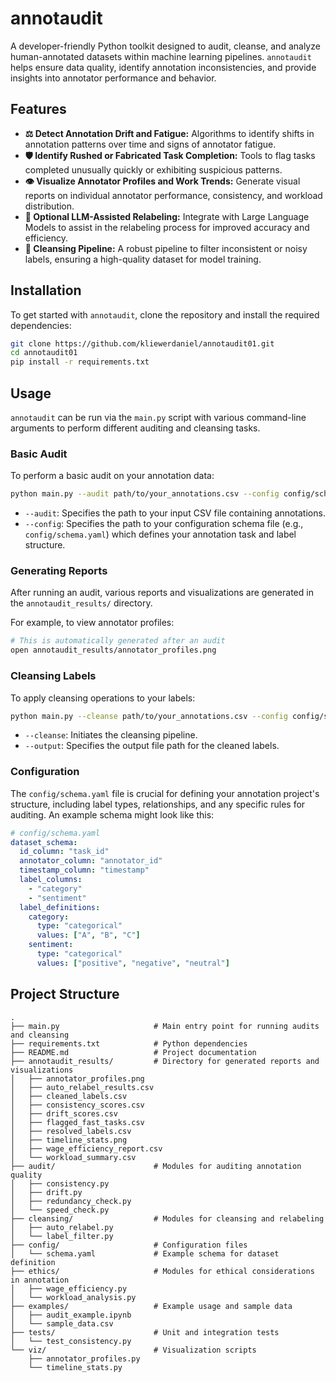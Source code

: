 # annotaudit

A developer-friendly Python toolkit designed to audit, cleanse, and analyze human-annotated datasets within machine learning pipelines. `annotaudit` helps ensure data quality, identify annotation inconsistencies, and provide insights into annotator performance and behavior.

## Features

-   **⚖️ Detect Annotation Drift and Fatigue:** Algorithms to identify shifts in annotation patterns over time and signs of annotator fatigue.
-   **🛡️ Identify Rushed or Fabricated Task Completion:** Tools to flag tasks completed unusually quickly or exhibiting suspicious patterns.
-   **👁️ Visualize Annotator Profiles and Work Trends:** Generate visual reports on individual annotator performance, consistency, and workload distribution.
-   **🤖 Optional LLM-Assisted Relabeling:** Integrate with Large Language Models to assist in the relabeling process for improved accuracy and efficiency.
-   **🧹 Cleansing Pipeline:** A robust pipeline to filter inconsistent or noisy labels, ensuring a high-quality dataset for model training.

## Installation

To get started with `annotaudit`, clone the repository and install the required dependencies:

```bash
git clone https://github.com/kliewerdaniel/annotaudit01.git
cd annotaudit01
pip install -r requirements.txt
```

## Usage

`annotaudit` can be run via the `main.py` script with various command-line arguments to perform different auditing and cleansing tasks.

### Basic Audit

To perform a basic audit on your annotation data:

```bash
python main.py --audit path/to/your_annotations.csv --config config/schema.yaml
```

-   `--audit`: Specifies the path to your input CSV file containing annotations.
-   `--config`: Specifies the path to your configuration schema file (e.g., `config/schema.yaml`) which defines your annotation task and label structure.

### Generating Reports

After running an audit, various reports and visualizations are generated in the `annotaudit_results/` directory.

For example, to view annotator profiles:

```bash
# This is automatically generated after an audit
open annotaudit_results/annotator_profiles.png
```

### Cleansing Labels

To apply cleansing operations to your labels:

```bash
python main.py --cleanse path/to/your_annotations.csv --config config/schema.yaml --output cleaned_labels.csv
```

-   `--cleanse`: Initiates the cleansing pipeline.
-   `--output`: Specifies the output file path for the cleaned labels.

### Configuration

The `config/schema.yaml` file is crucial for defining your annotation project's structure, including label types, relationships, and any specific rules for auditing. An example schema might look like this:

```yaml
# config/schema.yaml
dataset_schema:
  id_column: "task_id"
  annotator_column: "annotator_id"
  timestamp_column: "timestamp"
  label_columns:
    - "category"
    - "sentiment"
  label_definitions:
    category:
      type: "categorical"
      values: ["A", "B", "C"]
    sentiment:
      type: "categorical"
      values: ["positive", "negative", "neutral"]
```

## Project Structure

```
.
├── main.py                     # Main entry point for running audits and cleansing
├── requirements.txt            # Python dependencies
├── README.md                   # Project documentation
├── annotaudit_results/         # Directory for generated reports and visualizations
│   ├── annotator_profiles.png
│   ├── auto_relabel_results.csv
│   ├── cleaned_labels.csv
│   ├── consistency_scores.csv
│   ├── drift_scores.csv
│   ├── flagged_fast_tasks.csv
│   ├── resolved_labels.csv
│   ├── timeline_stats.png
│   ├── wage_efficiency_report.csv
│   └── workload_summary.csv
├── audit/                      # Modules for auditing annotation quality
│   ├── consistency.py
│   ├── drift.py
│   ├── redundancy_check.py
│   └── speed_check.py
├── cleansing/                  # Modules for cleansing and relabeling
│   ├── auto_relabel.py
│   └── label_filter.py
├── config/                     # Configuration files
│   └── schema.yaml             # Example schema for dataset definition
├── ethics/                     # Modules for ethical considerations in annotation
│   ├── wage_efficiency.py
│   └── workload_analysis.py
├── examples/                   # Example usage and sample data
│   ├── audit_example.ipynb
│   └── sample_data.csv
├── tests/                      # Unit and integration tests
│   └── test_consistency.py
└── viz/                        # Visualization scripts
    ├── annotator_profiles.py
    └── timeline_stats.py
```

